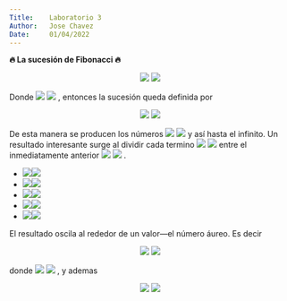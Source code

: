 ```yaml
---
Title:    Laboratorio 3  
Author:   Jose Chavez  
Date:     01/04/2022
---
```


**:fire: La sucesión de Fibonacci :fire:**

<center>
    <div>
      <img src="https://render.githubusercontent.com/render/math?math={0,1,1,2,3,5,8,13,21,\dots}#gh-light-mode-only">
      <img src="https://render.githubusercontent.com/render/math?math={\color{white}0,1,1,2,3,5,8,13,21,\dots}#gh-dark-mode-only">
    <div>
</center>

Donde
<img src="https://render.githubusercontent.com/render/math?math={F_{2}=1,F_{3}=2,F_{4}=3}#gh-light-mode-only">
<img src="https://render.githubusercontent.com/render/math?math={\color{white}F_{2}=1,F_{3}=2,F_{4}=3}#gh-dark-mode-only"> 
, entonces la sucesión queda definida por

<center>
    <div>
      <img src="https://render.githubusercontent.com/render/math?math={F_{k%2B2}=F_{k%2B1}%2BF_{k}(k\ge0)}#gh-light-mode-only">
      <img src="https://render.githubusercontent.com/render/math?math={\color{white}F_{k%2B2}=F_{k%2B1}%2BF_{k}(k\ge0)}#gh-dark-mode-only">
    </div>
</center>

De esta manera se producen los números
<img src="https://render.githubusercontent.com/render/math?math={F_{2}=1,F_{3}=2,F_{4}=3}#gh-light-mode-only">
<img src="https://render.githubusercontent.com/render/math?math={\color{white}F_{2}=1,F_{3}=2,F_{4}=3}#gh-dark-mode-only"> 
y así hasta el infinito. Un resultado interesante surge al dividir cada termino 
<img src="https://render.githubusercontent.com/render/math?math={F_{n}}#gh-light-mode-only">
<img src="https://render.githubusercontent.com/render/math?math={\color{white}F_{n}}#gh-dark-mode-only"> 
entre el inmediatamente anterior
<img src="https://render.githubusercontent.com/render/math?math={F_{n-1}}#gh-light-mode-only">
<img src="https://render.githubusercontent.com/render/math?math={\color{white}F_{n-1}}#gh-dark-mode-only">
.

* <img src="https://render.githubusercontent.com/render/math?math={F_{2}/F_{1}=1/1=1}#gh-light-mode-only"><img src="https://render.githubusercontent.com/render/math?math={\color{white}F_{2}/F_{1}=1/1=1}#gh-dark-mode-only">
* <img src="https://render.githubusercontent.com/render/math?math={F_{3}/F_{2}=2/1=2}#gh-light-mode-only"><img src="https://render.githubusercontent.com/render/math?math={\color{white}F_{3}/F_{2}=2/1=2}#gh-dark-mode-only">
* <img src="https://render.githubusercontent.com/render/math?math={F_{4}/F_{3}=3/2=1.5}#gh-light-mode-only"><img src="https://render.githubusercontent.com/render/math?math={\color{white}F_{4}/F_{3}=3/2=1.5}#gh-dark-mode-only">
* <img src="https://render.githubusercontent.com/render/math?math={F_{5}/F_{4}=5/3{\simeq}1.67}#gh-light-mode-only"><img src="https://render.githubusercontent.com/render/math?math={\color{white}F_{5}/F_{4}=5/3{\simeq}1.67}#gh-dark-mode-only">
* <img src="https://render.githubusercontent.com/render/math?math={F_{6}/F_{5}=8/5=1.6}#gh-light-mode-only"><img src="https://render.githubusercontent.com/render/math?math={\color{white}F_{6}/F_{5}=8/5=1.6}#gh-dark-mode-only">

El resultado oscila al rededor de un valor—el número áureo. Es decir

<center>
    <div>
      <img src="https://render.githubusercontent.com/render/math?math={\displaystyle\lim_{x\to\infty}F_{n}/F_{n-1}=\varphi}#gh-light-mode-only">
      <img src="https://render.githubusercontent.com/render/math?math={\color{white}\displaystyle\lim_{x\to\infty}F_{n}/F_{n-1}=\varphi}#gh-dark-mode-only">
    </div>
</center>

donde 
<img src="https://render.githubusercontent.com/render/math?math={\varphi = \frac{1 k%2B \sqrt{5}}{2} = 1.61803 \dots}#gh-light-mode-only">
<img src="https://render.githubusercontent.com/render/math?math={\color{white}\varphi = \frac{1 k%2B \sqrt{5}}{2} = 1.61803 \dots}#gh-dark-mode-only">
, y ademas

<center>
    <div>
      <img src="https://render.githubusercontent.com/render/math?math={F_{k} = \frac{1}{\sqrt{5}}[\varphi ^{k} - (1 - \varphi) ^{k}] \simeq \frac{\varphi ^{k}}{\sqrt{5}}}#gh-light-mode-only">
      <img src="https://render.githubusercontent.com/render/math?math={\color{white}F_{k} = \frac{1}{\sqrt{5}}[\varphi ^{k} - (1 - \varphi) ^{k}] \simeq \frac{\varphi ^{k}}{\sqrt{5}}}#gh-dark-mode-only">
    </div>
</center>

